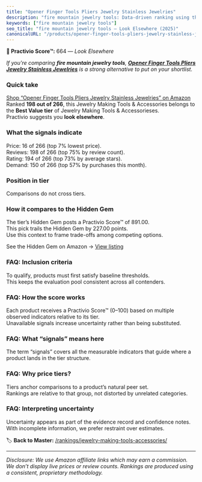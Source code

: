 ```yaml
---
title: "Opener Finger Tools Pliers Jewelry Stainless Jewelries"
description: "fire mountain jewelry tools: Data-driven ranking using the Practivio Score™. Positioned by quality, value, demand, findability, momentum."
keywords: ["fire mountain jewelry tools"]
seo_title: "fire mountain jewelry tools — Look Elsewhere (2025)"
canonicalURL: "/products/opener-finger-tools-pliers-jewelry-stainless-jewelries-B0DHVJ2QT2/"
---
```


**🚫 Practivio Score™:** 664 — _Look Elsewhere_


*If you're comparing **fire mountain jewelry tools**, **[Opener Finger Tools Pliers Jewelry Stainless Jewelries](https://www.amazon.com/dp/B0DHVJ2QT2?tag=practivio-20)** is a strong alternative to put on your shortlist.*
### Quick take
[Shop “Opener Finger Tools Pliers Jewelry Stainless Jewelries” on Amazon](https://www.amazon.com/dp/B0DHVJ2QT2?tag=practivio-20)
Ranked **198 out of 266**, this Jewelry Making Tools & Accessories belongs to the **Best Value tier** of Jewelry Making Tools & Accessorieses.  
Practivio suggests you **look elsewhere**.

### What the signals indicate
Price: 16 of 266 (top 7% lowest price).  
Reviews: 198 of 266 (top 75% by review count).  
Rating: 194 of 266 (top 73% by average stars).  
Demand: 150 of 266 (top 57% by purchases this month).

### Position in tier
Comparisons do not cross tiers.

### How it compares to the Hidden Gem
The tier’s Hidden Gem posts a Practivio Score™ of 891.00.  
This pick trails the Hidden Gem by 227.00 points.  
Use this context to frame trade-offs among competing options.  

See the Hidden Gem on Amazon → [View listing](https://www.amazon.com/dp/B00K18YIOU?tag=practivio-20)

### FAQ: Inclusion criteria
To qualify, products must first satisfy baseline thresholds.  
This keeps the evaluation pool consistent across all contenders.

### FAQ: How the score works
Each product receives a Practivio Score™ (0–100) based on multiple observed indicators relative to its tier.  
Unavailable signals increase uncertainty rather than being substituted.

### FAQ: What “signals” means here
The term “signals” covers all the measurable indicators that guide where a product lands in the tier structure.

### FAQ: Why price tiers?
Tiers anchor comparisons to a product’s natural peer set.  
Rankings are relative to that group, not distorted by unrelated categories.

### FAQ: Interpreting uncertainty
Uncertainty appears as part of the evidence record and confidence notes.  
With incomplete information, we prefer restraint over estimates.


🏷️ **Back to Master:** [/rankings/jewelry-making-tools-accessories/](/rankings/jewelry-making-tools-accessories/)

---
_Disclosure: We use Amazon affiliate links which may earn a commission. We don’t display live prices or review counts. Rankings are produced using a consistent, proprietary methodology._
